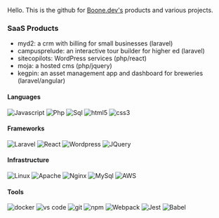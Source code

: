 Hello. This is the github for [Boone.dev's](https://boone.dev) products and various projects.

### SaaS Products
- myd2: a crm with billing for small businesses (laravel)
- campusprelude: an interactive tour builder for higher ed (laravel)
- sitecopilots: WordPress services (php/react)
- moja: a hosted cms (php/jquery)
- kegpin: an asset management app and dashboard for breweries (laravel/angular)


#### Languages
<p>
  <img alt='Javascript' src="https://img.shields.io/badge/-JavaScript-black?style=flat-square&logo=javascript"> 
  <img alt="Php" src="https://img.shields.io/badge/-PHP-black?style=flat-square&logo=php" />
  <img alt="Sql" src="https://img.shields.io/badge/-SQL-black?style=flat-square&logo=sql" />
  <img alt="html5" src="https://img.shields.io/badge/-HTML5-black?style=flat-square&logo=html5" />
  <img alt="css3" src="https://img.shields.io/badge/-css3-black?style=flat-square&logo=css3" />
</p>

#### Frameworks
<p>
  <img alt="Laravel" src="https://img.shields.io/badge/-Laravel-black?style=flat-square&logo=laravel" />
  <img alt='React' src="https://img.shields.io/badge/-React-black?style=flat-square&logo=react"> 
  <img alt='Wordpress' src="https://img.shields.io/badge/-WordPress-black?style=flat-square&logo=wordpress" > 
  <img alt='JQuery' src="https://img.shields.io/badge/-JQuery-black?style=flat-square&logo=jquery" > 
  
</p> 


#### Infrastructure
<p>
  <img src="https://img.shields.io/badge/-linux-black?style=flat-square&logo=linux" alt='Linux'> 
  <img src="https://img.shields.io/badge/-apache-black?style=flat-square&logo=apache" alt='Apache'> 
  <img src="https://img.shields.io/badge/-nginx-black?style=flat-square&logo=nginx" alt='Nginx'>
  <img src="https://img.shields.io/badge/-mySql-black?style=flat-square&logo=mySql" alt='MySql'>
  <img alt="AWS" src="https://img.shields.io/badge/Amazon_AWS-black?style=flat-for-the-badge&logo=amazon-aws&logoColor=white" />
</p>


#### Tools
<p>
  <img src="https://img.shields.io/badge/-Docker-black?style=flat-square&logo=docker" alt='docker'> 
  <img src="https://img.shields.io/badge/-Visual%20Studio%20Code-black?style=flat-square&logo=visual-studio-code&logoColor=007ACC" alt='vs code'> 
  <img alt="git" src="https://img.shields.io/badge/-Git-black?style=flat-square&logo=git&logoColor=white" />
  <img alt="npm" src="https://img.shields.io/badge/-NPM-black?style=flat-square&logo=npm&logoColor=white" />
  <img alt="Webpack" src="https://img.shields.io/badge/-Webpack-black?style=flat-square&logo=webpack&logoColor=white" />
  <img alt="Jest" src="https://img.shields.io/badge/-jest-black?style=flat-square&logo=Jest" />
  <img alt="Babel" src="https://img.shields.io/badge/-babel-black?style=flat-square&logo=Babel" />
</p>






